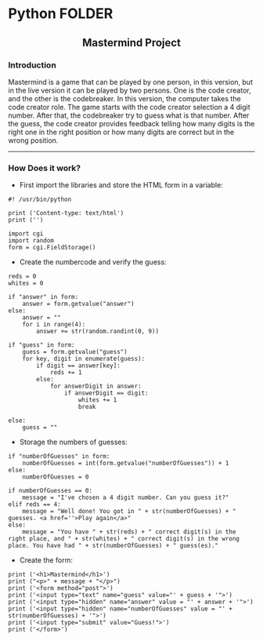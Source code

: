 # Python FOLDER
<h2 align="center">Mastermind Project</h2>

<h3> Introduction </h3>

Mastermind is a game that can be played by one person, in this version, but in the live version it can be played by two persons. One is the code creator, and the other is the codebreaker.
In this version, the computer takes the code creator role. The game starts with the code creator selection a 4 digit number. After that, the codebreaker try to guess what is that number.
After the guess, the code creator provides feedback telling how many digits is the right one in the right position or how many digits are correct but in the wrong position.

---

<h3>How Does it work?</h3>

*  First import the libraries and store the HTML form in a variable:

```
#! /usr/bin/python

print ('Content-type: text/html')
print ('')

import cgi
import random
form = cgi.FieldStorage()
```

*  Create the numbercode and verify the guess:

```
reds = 0
whites = 0

if "answer" in form:
    answer = form.getvalue("answer")
else:
    answer = ""
    for i in range(4):
        answer += str(random.randint(0, 9))
        
if "guess" in form:
    guess = form.getvalue("guess")
    for key, digit in enumerate(guess):
        if digit == answer[key]:
            reds += 1
        else:
            for answerDigit in answer:
                if answerDigit == digit:
                    whites += 1
                    break
        
else:
    guess = ""

```

*  Storage the numbers of guesses:

```
if "numberOfGuesses" in form:
    numberOfGuesses = int(form.getvalue("numberOfGuesses")) + 1
else:
    numberOfGuesses = 0

if numberOfGuesses == 0:
    message = "I've chosen a 4 digit number. Can you guess it?"
elif reds == 4:
    message = "Well done! You got in " + str(numberOfGuesses) + " guesses. <a href=''>Play again</a>"
else:    
    message = "You have " + str(reds) + " correct digit(s) in the right place, and " + str(whites) + " correct digit(s) in the wrong place. You have had " + str(numberOfGuesses) + " guess(es)."
```

*  Create the form:

```
print ('<h1>Mastermind</h1>')
print ("<p>" + message + "</p>")
print ('<form method="post">')
print ('<input type="text" name="guess" value="' + guess + '">')
print ('<input type="hidden" name="answer" value = "' + answer + '">')
print ('<input type="hidden" name="numberOfGuesses" value = "' + str(numberOfGuesses) + '">')
print ('<input type="submit" value="Guess!">')
print ('</form>')
```





